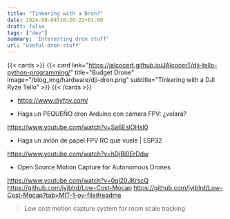 ```yaml
---
title: "Tinkering with a Dron?"
date: 2024-09-04T10:20:21+01:00
draft: false
tags: ["dev"]
summary: 'Interesting dron stuff'
url: 'useful-dron-stuff'
---
```


{{< cards >}}
  {{< card link="https://jalcocert.github.io/JAlcocerT/dji-tello-python-programming/" title="Budget Drone" image="/blog_img/hardware/dji-dron.png" subtitle="Tinkering with a DJI Ryze Tello" >}}
{{< /cards >}}

* https://www.diyfpv.com/



* Haga un PEQUEÑO dron Arduino con cámara FPV: ¿volará?

https://www.youtube.com/watch?v=Sa6EslOHsI0

* Haga un avión de papel FPV RC que vuele | ESP32


https://www.youtube.com/watch?v=hDjBi0ErDdw

* Open Source Motion Capture for Autonomous Drones

https://www.youtube.com/watch?v=0ql20JKrscQ
https://github.com/jyjblrd/Low-Cost-Mocap
https://github.com/jyjblrd/Low-Cost-Mocap?tab=MIT-1-ov-file#readme
> Low cost motion capture system for room scale tracking